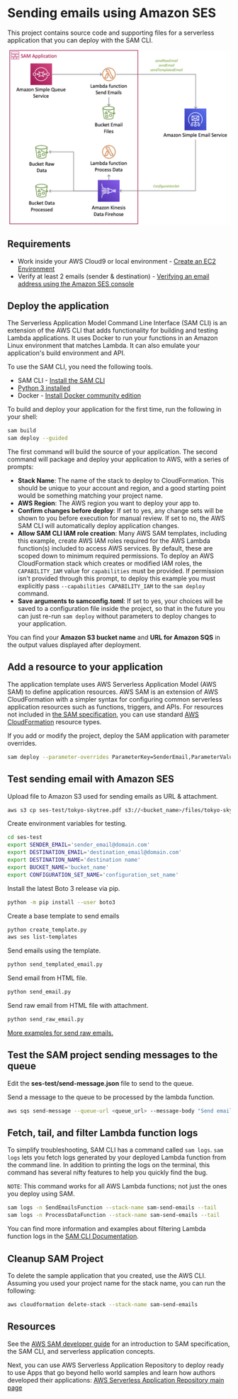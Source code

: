 # Sending emails using Amazon SES

This project contains source code and supporting files for a serverless application that you can deploy with the SAM CLI.

![Sending emails using Amazon SES](images/diagram.png)

## Requirements

- Work inside your AWS Cloud9 or local environment - [Create an EC2 Environment](https://docs.aws.amazon.com/cloud9/latest/user-guide/create-environment-main.html#create-environment-console)
- Verify at least 2 emails (sender & destination) - [Verifying an email address using the Amazon SES console](https://docs.aws.amazon.com/ses/latest/DeveloperGuide/verify-email-addresses-procedure.html)

## Deploy the application

The Serverless Application Model Command Line Interface (SAM CLI) is an extension of the AWS CLI that adds functionality for building and testing Lambda applications. It uses Docker to run your functions in an Amazon Linux environment that matches Lambda. It can also emulate your application's build environment and API.

To use the SAM CLI, you need the following tools.

* SAM CLI - [Install the SAM CLI](https://docs.aws.amazon.com/serverless-application-model/latest/developerguide/serverless-sam-cli-install.html)
* [Python 3 installed](https://www.python.org/downloads/)
* Docker - [Install Docker community edition](https://hub.docker.com/search/?type=edition&offering=community)

To build and deploy your application for the first time, run the following in your shell:

```bash
sam build
sam deploy --guided
```

The first command will build the source of your application. The second command will package and deploy your application to AWS, with a series of prompts:

* **Stack Name**: The name of the stack to deploy to CloudFormation. This should be unique to your account and region, and a good starting point would be something matching your project name.
* **AWS Region**: The AWS region you want to deploy your app to.
* **Confirm changes before deploy**: If set to yes, any change sets will be shown to you before execution for manual review. If set to no, the AWS SAM CLI will automatically deploy application changes.
* **Allow SAM CLI IAM role creation**: Many AWS SAM templates, including this example, create AWS IAM roles required for the AWS Lambda function(s) included to access AWS services. By default, these are scoped down to minimum required permissions. To deploy an AWS CloudFormation stack which creates or modified IAM roles, the `CAPABILITY_IAM` value for `capabilities` must be provided. If permission isn't provided through this prompt, to deploy this example you must explicitly pass `--capabilities CAPABILITY_IAM` to the `sam deploy` command.
* **Save arguments to samconfig.toml**: If set to yes, your choices will be saved to a configuration file inside the project, so that in the future you can just re-run `sam deploy` without parameters to deploy changes to your application.

You can find your **Amazon S3 bucket name** and **URL for Amazon SQS** in the output values displayed after deployment.

## Add a resource to your application

The application template uses AWS Serverless Application Model (AWS SAM) to define application resources. AWS SAM is an extension of AWS CloudFormation with a simpler syntax for configuring common serverless application resources such as functions, triggers, and APIs. For resources not included in [the SAM specification](https://github.com/awslabs/serverless-application-model/blob/master/versions/2016-10-31.md), you can use standard [AWS CloudFormation](https://docs.aws.amazon.com/AWSCloudFormation/latest/UserGuide/aws-template-resource-type-ref.html) resource types.

If you add or modify the project, deploy the SAM application with parameter overrides.

```bash
sam deploy --parameter-overrides ParameterKey=SenderEmail,ParameterValue=sender_email@domain.com
```

## Test sending email with Amazon SES

Upload file to Amazon S3 used for sending emails as URL & attachment.

```bash
aws s3 cp ses-test/tokyo-skytree.pdf s3://<bucket_name>/files/tokyo-skytree.pdf
```

Create environment variables for testing.

```bash
cd ses-test
export SENDER_EMAIL='sender_email@domain.com'
export DESTINATION_EMAIL='destination_email@domain.com'
export DESTINATION_NAME='destination name'
export BUCKET_NAME='bucket_name'
export CONFIGURATION_SET_NAME='configuration_set_name'
```

Install the latest Boto 3 release via pip.

```bash
python -m pip install --user boto3
```

Create a base template to send emails

```bash
python create_template.py
aws ses list-templates
```

Send emails using the template.

```bash
python send_templated_email.py
```

Send email from HTML file.

```bash
python send_email.py
```

Send raw email from HTML file with attachment.

```bash
python send_raw_email.py
```

[More examples for send raw emails.](https://docs.aws.amazon.com/ses/latest/DeveloperGuide/examples-send-raw-using-sdk.html)

## Test the SAM project sending messages to the queue

Edit the **ses-test/send-message.json** file to send to the queue.

Send a message to the queue to be processed by the lambda function.

```bash
aws sqs send-message --queue-url <queue_url> --message-body "Send email." --delay-seconds 10 --message-attributes file://ses-test/send-message.json
```

## Fetch, tail, and filter Lambda function logs

To simplify troubleshooting, SAM CLI has a command called `sam logs`. `sam logs` lets you fetch logs generated by your deployed Lambda function from the command line. In addition to printing the logs on the terminal, this command has several nifty features to help you quickly find the bug.

`NOTE`: This command works for all AWS Lambda functions; not just the ones you deploy using SAM.

```bash
sam logs -n SendEmailsFunction --stack-name sam-send-emails --tail
sam logs -n ProcessDataFunction --stack-name sam-send-emails --tail
```

You can find more information and examples about filtering Lambda function logs in the [SAM CLI Documentation](https://docs.aws.amazon.com/serverless-application-model/latest/developerguide/serverless-sam-cli-logging.html).


## Cleanup SAM Project

To delete the sample application that you created, use the AWS CLI. Assuming you used your project name for the stack name, you can run the following:

```bash
aws cloudformation delete-stack --stack-name sam-send-emails
```

## Resources

See the [AWS SAM developer guide](https://docs.aws.amazon.com/serverless-application-model/latest/developerguide/what-is-sam.html) for an introduction to SAM specification, the SAM CLI, and serverless application concepts.

Next, you can use AWS Serverless Application Repository to deploy ready to use Apps that go beyond hello world samples and learn how authors developed their applications: [AWS Serverless Application Repository main page](https://aws.amazon.com/serverless/serverlessrepo/)
